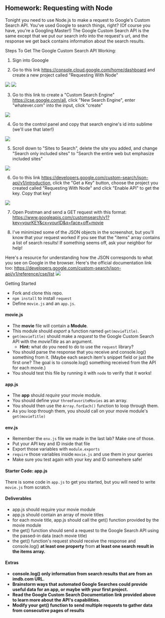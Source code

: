 <!--Do not code this at all, but make sure devs answer how we're going to do each of these steps -->

## Homework: Requesting with Node

Tonight you need to use Node.js to make a request to Google's Custom Search API. You've used Google to search things, right? (Of course you have, you're a Googling Master!) The Google Custom Search API is the same except that we put our search info into the request's url, and the response we get back contains information about the search results.

Steps To Get The Google Custom Search API Working:
1. Sign into Gooogle

2. Go to this link https://console.cloud.google.com/home/dashboard and create a new project called "Requesting With Node"
<img src="readMeImages/createProject1.PNG">
<img src="readMeImages/createProject2.PNG">

3. Go to this link to create a "Custom Search Engine" https://cse.google.com/all, click "New Search Engine", enter "whatever.com" into the input, click "create"
<img src="readMeImages/newSearchEngine.PNG">

4. Go to the control panel and copy that search engine's id into sublime (we'll use that later!)
<img src="readMeImages/searchEngineId.PNG">

5. Scroll down to "Sites to Search", delete the site you added, and change "Search only included sites" to "Search the entire web but emphasize included sites"
<img src="readMeImages/sitesToSearch.PNG">

6. Go to this link https://developers.google.com/custom-search/json-api/v1/introduction, click the "Get a Key" button, choose the project you created called "Requesting With Node" and click "Enable API" to get the key. Copy that key!
<img src="readMeImages/enableAPI.PNG">

7. Open Postman and send a GET request with this format: 
https://www.googleapis.com/customsearch/v1?key=yourKEY&cx=yourID&q=face+off+movie

8. I've minimized some of the JSON objects in the screenshot, but you'll know that your request worked if you see that the "items" array contains a list of search results! If something seems off, ask your neighbor for help!

Here's a resource for understanding how the JSON corresponds to what you see on Google in the browser. Here's the official documentation link too: https://developers.google.com/custom-search/json-api/v1/reference/cse/list 
<img src="readMeImages/comparison.PNG">

Getting Started
- Fork and clone this repo.
- `npm install` to install `request`
- Define `movie.js` and an `app.js`.

#### movie.js

- The **movie** file will contain a **Module**.
- This module should *export* a function named `get(movieTitle)`.
- `get(movieTitle)` should make a *request* to the Google Custom Search API with the *movieTitle* as an argument.
	- **Hint:** what do you need to do to use the `request` library?
- You should parse the response that you receive and console.log() something from it. (Maybe each search item's snippet field or just the first one? The goal is to console.log() something received from the API for each movie.)
- You should test this file by running it with `node` to verify that it works!

#### app.js

- The **app** should *require* your movie module.
- You should define your `threeFavoriteMovies` as an array.
- You should then use the `Array.forEach()` function to loop through them.
- As you loop through them, you should call on your movie module's `get(movieTitle)`

#### env.js

- Remember the `env.js` file we made in the last lab?  Make one of those.
- Put your API key and ID inside that file
- Export those variables with `module.exports`
- `require` those variables inside `movie.js` and use them in your queries
- Make sure you test again with your key and ID somewhere safe!

#### Starter Code: app.js

There is some code in `app.js` to get you started, but you will need to write `movie.js` from scratch.

#### Deliverables

- app.js should require your movie module
- app.js should contain an array of movie titles
- for each movie title, app.js should call the get() function provided by the movie module
- the get() function should send a request to the Google Search API using the passed-in data (each movie title)
- the get() function's request should receive the response and console.log() <b>at least one property</b> from <b>at least one search result</n> in the items array.

#### Extras

- console.log() only information from search results that are from an imdb.com URL.
- Brainstorm ways that automated Google Searches could provide useful data for an app, or maybe with your first project.
- Read the Google Custom Search Documentation link provided above to learn more about the API's capabilities.
- Modify your get() function to send multiple requests to gather data from consecutive pages of results
